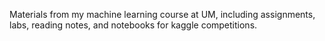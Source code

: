 Materials from my machine learning course at UM, including assignments, labs, reading notes, and notebooks for kaggle competitions.


